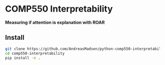# COMP550 Interpretability

**Measuring if attention is explanation with ROAR**

## Install

```bash
git clone https://github.com/AndreasMadsen/python-comp550-interpretability comp550-interpretability
cd comp550-interpretability
pip install -e .
```
